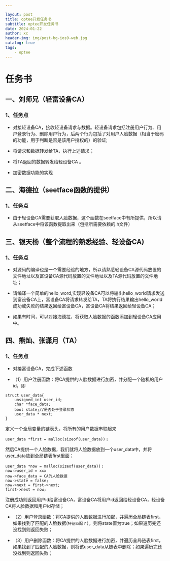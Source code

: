 ```yaml
--- 

layout: post
title: optee开发任务书
subtitle: optee开发任务书
date: 2024-01-22
author: xc
header-img: img/post-bg-ios9-web.jpg
catalog: true
tags:
    - optee
--- 
```


# 任务书

## 一、刘师兄（轻富设备CA）

### 1、任务点

- 对接轻设备CA，接收轻设备请求与数据。轻设备请求包括注册用户行为、用户登录行为、删除用户行为，后两个行为包括了对用户人脸数据（相当于密码的功能，用于判断是否是该用户授权的）的验证;

- 将请求和数据转发给TA，执行上述请求；

- 将TA返回的数据转发给轻设备CA 。 

- 加密数据功能的实现

## 二、海德拉（seetface函数的提供）

### 1、任务点

- 由于轻设备CA需要获取人脸数据，这个函数在seetface中有所提供，所以请从seetface中将该函数提取出来（包括所需要依赖的.h文件）

## 三、银天杨（整个流程的熟悉经验、轻设备CA)

### 1、任务点

- 对源码的编译也是一个需要经验的地方，所以请熟悉轻设备CA源代码放置的文件地址以及富设备CA源代码放置的文件地址以及TA源代码放置的文件地址；

- 请编译一个简单的hello_word,实现轻设备CA可以将输出hello_world请求发送到富设备CA上，富设备CA将请求转发给TA，TA将执行结果输出hello_world成功或失败的结果返回给富设备CA，富设备CA将结果返回给轻设备CA；

- 如果有时间，可以对接海德拉，将获取人脸数据的函数添加到轻设备CA应用中。

## 四、熊灿、张潇月（TA）

### 1、任务点

- 对接富设备CA，完成下述函数

- （1）用户注册函数：将CA提供的人脸数据进行加密，并分配一个随机的用户id，即

```
struct user_data{
    unsigned_int user_id;
    char *face_data;
    bool state;//是否处于登录状态
    user_data * next;
}
```

定义一个全局变量的链表头，将所有的用户数据串联起来

```
user_data *first = malloc(sizeof(user_data))；
```

然后CA提供一个人脸数据，我们就将人脸数据放到一个user_data中，并将user_data放到全局链表first里面； 

```
user_data *now = malloc(sizeof(user_data))；
now->user_id = xxx
now->face_data = CA的人脸数据
now->state = false;
now->next = first->next;
first->next = now;
```



注册成功则返回用户id给富设备CA，富设备CA将用户id返回给轻设备CA，轻设备CA将人脸数据和用户id存储；

- （2）用户登录函数：将CA提供的人脸数据进行加密，并遍历全局链表first，如果找到了匹配的人脸数据(`特征匹配？`），则将state置为true；如果遍历完还没找到则返回失败；

- （3）用户删除函数：将CA提供的人脸数据进行加密，并遍历全局链表first，如果找到了匹配的人脸数据，则将该user_data从链表中删除；如果遍历完还没找到则返回失败；




